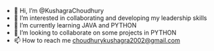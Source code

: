 - 👋 Hi, I’m @KushagraChoudhury
- 👀 I’m interested in collaborating and developing my leadership skills
- 🌱 I’m currently learning JAVA and PYTHON
- 💞️ I’m looking to collaborate on some projects in PYTHON
- 📫 How to reach me choudhurykushagra2002@gmail.com

<!---
KushagraChoudhury/KushagraChoudhury is a ✨ special ✨ repository because its `README.md` (this file) appears on your GitHub profile.
You can click the Preview link to take a look at your changes.
--->
